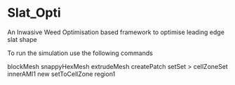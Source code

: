 # Slat_Opti
An Inwasive Weed Optimisation based framework to optimise leading edge slat shape

To run the simulation use the following commands

blockMesh
snappyHexMesh
extrudeMesh
createPatch
setSet > cellZoneSet innerAMI1 new setToCellZone region1
